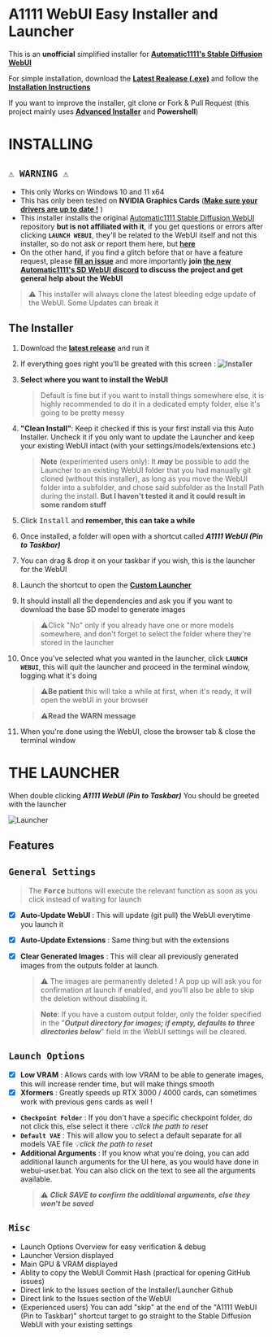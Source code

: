 A1111 WebUI Easy Installer and Launcher
========================

This is an **unofficial** simplified installer for **[Automatic1111's Stable Diffusion WebUI](https://github.com/AUTOMATIC1111/stable-diffusion-webui)**

For simple installation, download the [**Latest Realease (.exe)**](https://github.com/EmpireMediaScience/A1111-Web-UI-Installer/releases) and follow the [**Installation Instructions**](#installing)

If you want to improve the installer, git clone or Fork & Pull Request (this project mainly uses [**Advanced Installer**](https://www.advancedinstaller.com/) and **Powershell**)

# INSTALLING

## **`⚠️ WARNING ⚠️`**

- This only Works on Windows 10 and 11 x64
- This has only been tested on **NVIDIA Graphics Cards** ([**Make sure your drivers are up to date !**](https://www.nvidia.com/download/index.aspx)
)
- This installer installs the original [Automatic1111 Stable Diffusion WebUI](https://github.com/AUTOMATIC1111/stable-diffusion-webui) repository **but is not affiliated with it**, if you get questions or errors after clicking **`LAUNCH WEBUI`**, they'll be related to the WebUI itself and not this installer, so do not ask or report them here, but [**here**](https://github.com/AUTOMATIC1111/stable-diffusion-webui/issues/new/choose)
- On the other hand, if you find a glitch before that or have a feature request, please [**fill an issue**](https://github.com/EmpireMediaScience/A1111-Web-UI-Installer/issues) and more importantly **join [the new Automatic1111's SD WebUI discord](https://discord.gg/xU8y74HG4d) to discuss the project and get general help about the WebUI**
 > ⚠️ This installer will always clone the latest bleeding edge update of the WebUI. Some Updates can break it

## **The Installer**
1. Download the [**latest release**](https://github.com/EmpireMediaScience/A1111-Web-UI-Installer/releases) and run it
2. If everything goes right you'll be greated with this screen :
 ![Installer](./Media/Installer.png)

3. **Select where you want to install the WebUI**
   >Default is fine but if you want to install things somewhere else, it is highly recommended to do it in a dedicated empty folder, else it's going to be pretty messy
4. **"Clean Install"**: Keep it checked if this is your first install via this Auto Installer. Uncheck it if you only want to update the Launcher and keep your existing WebUI intact (with your settings/models/extensions etc.)
      >**Note** (experimented users only): It ***may*** be possible to add the Launcher to an existing WebUI folder that you had manually git cloned (without this installer), as long as you move the WebUI folder into a subfolder, and chose said subfolder as the Install Path during the install. **But I haven't tested it and it could result in some random stuff**
5. Click <kbd>Install</kbd> and **remember, this can take a while**
6.  Once installed, a folder will open with a shortcut called ***A1111 WebUI (Pin to Taskbar)***
7.  You can drag & drop it on your taskbar if you wish, this is the launcher for the WebUI
8.  Launch the shortcut to open the **[Custom Launcher](#the-launcher)**
9.  It should install all the dependencies and ask you if you want to download the base SD model to generate images
    >⚠️Click "No" only if you already have one or more models somewhere, and don't forget to select the folder where they're stored in the launcher
10. Once you've selected what you wanted in the launcher, click **`LAUNCH WEBUI`**, this will quit the launcher and proceed in the terminal window, logging what it's doing 
      >⚠️**Be patient** this will take a while at first, when it's ready, it will open the webUI in your browser

      >⚠️**Read the WARN message**
11. When you're done using the WebUI, close the browser tab & close the terminal window
    

# THE LAUNCHER

When double clicking ***A1111 WebUI (Pin to Taskbar)*** You should be greeted with the launcher

![Launcher](./Media/Launcher.png)

## Features

## **`General Settings`**
 > The **<kbd>Force</kbd>** buttons will execute the relevant function as soon as you click instead of waiting for launch
- [x] **Auto-Update WebUI** : This will update (git pull) the WebUI everytime you launch it
- [x] **Auto-Update Extensions** : Same thing but with the extensions
- [x] **Clear Generated Images** : This will clear all previously generated images from the outputs folder at launch.
   > ⚠️ The images are permanently deleted ! A pop up will ask you for confirmation at launch if enabled, and you'll also be able to skip the deletion without disabling it.

   >**Note**: If you have a custom output folder, only the folder specified in the  "***Output directory for images; if empty, defaults to three directories below***" field in the WebUI settings will  be cleared.
## **`Launch Options`**
- [x] **Low VRAM** : Allows cards with low VRAM to be able to generate images, this will increase render time, but will make things smooth
- [x] **Xformers** : Greatly speeds up RTX 3000 / 4000 cards, can sometimes work with previous gens cards as well !
- **`Checkpoint Folder`** : If you don't have a specific checkpoint folder, do not click this, else select it there 💡*click the path to reset*
- **`Default VAE`** : This will allow you to select a default separate for all models VAE file 💡*click the path to reset*
- **Additional Arguments** : If you know what you're doing, you can add additional launch arguments for the UI here, as you would have done in webui-user.bat. You can also click on the text to see all the arguments available. 
  >⚠️ ***Click SAVE to confirm the additional arguments, else they won't be saved***

## **`Misc`**
- Launch Options Overview for easy verification & debug
- Launcher Version displayed
- Main GPU & VRAM displayed
- Ablity to copy the WebUI Commit Hash (practical for opening GitHub issues)
- Direct link to the Issues section of the Installer/Launcher Github
- Direct link to the Issues section of the WebUI
- (Experienced users) You can add "skip" at the end of the "A1111 WebUI (Pin to Taskbar)" shortcut target to go straight to the Stable Diffusion WebUI with your existing settings
